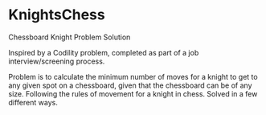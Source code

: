 # KnightsChess
Chessboard Knight Problem Solution

Inspired by a Codility problem, completed as part of a job interview/screening process. 

Problem is to calculate the minimum number of moves for a knight to get to any given spot on a chessboard, given that the chessboard
can be of any size. Following the rules of movement for a knight in chess. Solved in a few different ways. 
